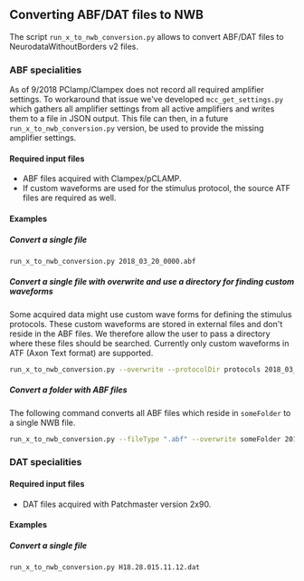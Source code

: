 ## Converting ABF/DAT files to NWB

The script `run_x_to_nwb_conversion.py` allows to convert ABF/DAT files to NeurodataWithoutBorders v2 files.

### ABF specialities

As of 9/2018 PClamp/Clampex does not record all required amplifier settings.
To workaround that issue we've developed `mcc_get_settings.py` which gathers
all amplifier settings from all active amplifiers and writes them to a file in
JSON output. This file can then, in a future `run_x_to_nwb_conversion.py`
version, be used to provide the missing amplifier settings.

#### Required input files

- ABF files acquired with Clampex/pCLAMP.
- If custom waveforms are used for the stimulus protocol, the source ATF files are required as well.

#### Examples

##### Convert a single file

```sh
run_x_to_nwb_conversion.py 2018_03_20_0000.abf
```

##### Convert a single file with overwrite and use a directory for finding custom waveforms

Some acquired data might use custom wave forms for defining the stimulus
protocols. These custom waveforms are stored in external files and don't reside
in the ABF files. We therefore allow the user to pass a directory where
these files should be searched. Currently only custom waveforms in ATF (Axon
Text format) are supported.

```sh
run_x_to_nwb_conversion.py --overwrite --protocolDir protocols 2018_03_20_0000.abf
```

##### Convert a folder with ABF files

The following command converts all ABF files which reside in `someFolder` to a single NWB file.

```sh
run_x_to_nwb_conversion.py --fileType ".abf" --overwrite someFolder 2018_03_20_0000.abf
```

### DAT specialities

#### Required input files

- DAT files acquired with Patchmaster version 2x90.

#### Examples

##### Convert a single file

```sh
run_x_to_nwb_conversion.py H18.28.015.11.12.dat
```

